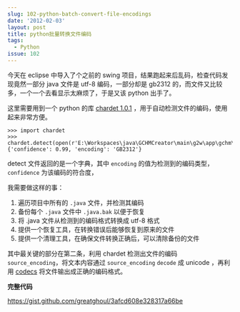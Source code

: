 ```yaml
---
slug: 102-python-batch-convert-file-encodings
date: '2012-02-03'
layout: post
title: python批量转换文件编码
tags:
  - Python
issue: 102
---
```


今天在 eclipse 中导入了个之前的 swing 项目，结果跑起来后乱码，检查代码发现竟然一部分 java 文件是 utf-8 编码，一部分却是 gb2312 的，而文件又比较多，一个一个去看显示太麻烦了，于是又该 python 出手了。

这里需要用到一个 python 的库 [chardet 1.0.1][1] ，用于自动检测文件的编码，使用起来非常方便。

    >>> import chardet
    >>> chardet.detect(open(r'E:\Workspaces\java\GCHMCreator\main\g2w\app\gchm\gui\ContentElement.java').read())
    {'confidence': 0.99, 'encoding': 'GB2312'}

detect 文件返回的是一个字典，其中 `encoding` 的值为检测到的编码类型，`confidence` 为该编码的符合度，

我需要做这样的事：

 1. 遍历项目中所有的 `.java` 文件，并检测其编码
 2. 备份每个 `.java` 文件中 `.java.bak` 以便于恢复
 3. 将 .java 文件从检测到的编码格式转换成 utf-8 格式
 4. 提供一个恢复工具，在转换错误后能够恢复到原来的文件
 5. 提供一个清理工具，在确保文件转换正确后，可以清除备份的文件

其中最关键的部分在第二条，利用 chardet 检测出文件的编码 `source_encoding`，将文本内容通过 `source_encoding` `decode` 成 unicode ，再利用 [codecs][2] 将文件输出成正确的编码格式。

**完整代码**

https://gist.github.com/greatghoul/3afcd608e328317a66be

[1]: http://pypi.python.org/pypi/chardet
[2]: http://docs.python.org/library/codecs.html
